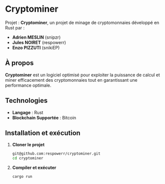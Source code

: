 # Cryptominer

Projet : **Cryptominer**, un projet de minage de cryptomonnaies développé en Rust par :
- **Adrien MESLIN** (snipzr)
- **Jules NOIRET** (respowerr)
- **Enzo PIZZUTI** (snikiEP)

## À propos

**Cryptominer** est un logiciel optimisé pour exploiter la puissance de calcul et miner efficacement des cryptomonnaies tout en garantissant une performance optimale.

## Technologies

- **Langage** : Rust
- **Blockchain Supportée** : Bitcoin

## Installation et exécution

1. **Cloner le projet**
   ```sh
   git@github.com:respowerr/cryptominer.git
   cd cryptominer
   ```
2. **Compiler et exécuter**
   ```sh
   cargo run
   ```
